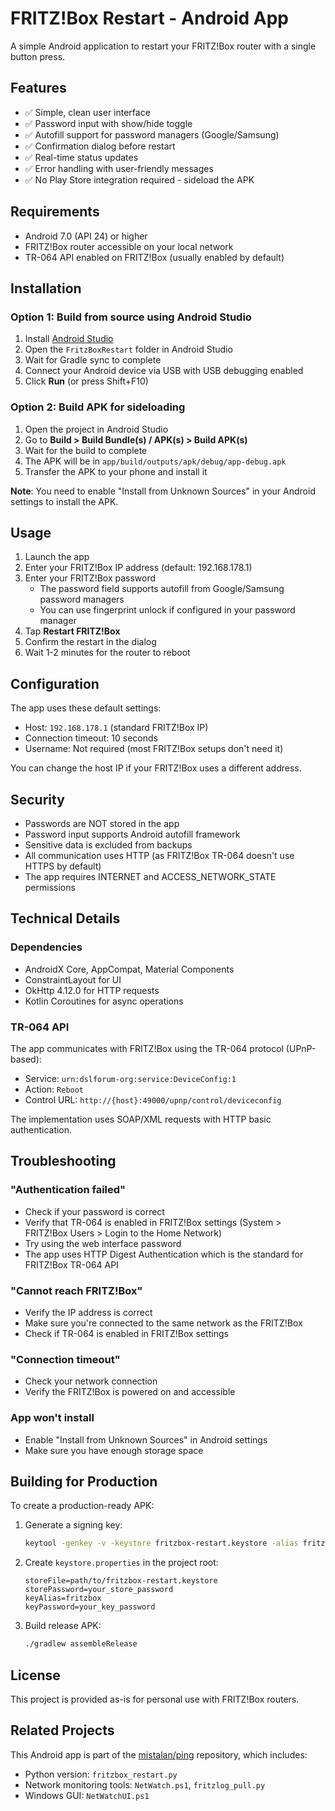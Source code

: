 # FRITZ!Box Restart - Android App

A simple Android application to restart your FRITZ!Box router with a single button press.

## Features

- ✅ Simple, clean user interface
- ✅ Password input with show/hide toggle
- ✅ Autofill support for password managers (Google/Samsung)
- ✅ Confirmation dialog before restart
- ✅ Real-time status updates
- ✅ Error handling with user-friendly messages
- ✅ No Play Store integration required - sideload the APK

## Requirements

- Android 7.0 (API 24) or higher
- FRITZ!Box router accessible on your local network
- TR-064 API enabled on FRITZ!Box (usually enabled by default)

## Installation

### Option 1: Build from source using Android Studio

1. Install [Android Studio](https://developer.android.com/studio)
2. Open the `FritzBoxRestart` folder in Android Studio
3. Wait for Gradle sync to complete
4. Connect your Android device via USB with USB debugging enabled
5. Click **Run** (or press Shift+F10)

### Option 2: Build APK for sideloading

1. Open the project in Android Studio
2. Go to **Build > Build Bundle(s) / APK(s) > Build APK(s)**
3. Wait for the build to complete
4. The APK will be in `app/build/outputs/apk/debug/app-debug.apk`
5. Transfer the APK to your phone and install it

**Note**: You need to enable "Install from Unknown Sources" in your Android settings to install the APK.

## Usage

1. Launch the app
2. Enter your FRITZ!Box IP address (default: 192.168.178.1)
3. Enter your FRITZ!Box password
   - The password field supports autofill from Google/Samsung password managers
   - You can use fingerprint unlock if configured in your password manager
4. Tap **Restart FRITZ!Box**
5. Confirm the restart in the dialog
6. Wait 1-2 minutes for the router to reboot

## Configuration

The app uses these default settings:
- Host: `192.168.178.1` (standard FRITZ!Box IP)
- Connection timeout: 10 seconds
- Username: Not required (most FRITZ!Box setups don't need it)

You can change the host IP if your FRITZ!Box uses a different address.

## Security

- Passwords are NOT stored in the app
- Password input supports Android autofill framework
- Sensitive data is excluded from backups
- All communication uses HTTP (as FRITZ!Box TR-064 doesn't use HTTPS by default)
- The app requires INTERNET and ACCESS_NETWORK_STATE permissions

## Technical Details

### Dependencies

- AndroidX Core, AppCompat, Material Components
- ConstraintLayout for UI
- OkHttp 4.12.0 for HTTP requests
- Kotlin Coroutines for async operations

### TR-064 API

The app communicates with FRITZ!Box using the TR-064 protocol (UPnP-based):
- Service: `urn:dslforum-org:service:DeviceConfig:1`
- Action: `Reboot`
- Control URL: `http://{host}:49000/upnp/control/deviceconfig`

The implementation uses SOAP/XML requests with HTTP basic authentication.

## Troubleshooting

### "Authentication failed"
- Check if your password is correct
- Verify that TR-064 is enabled in FRITZ!Box settings (System > FRITZ!Box Users > Login to the Home Network)
- Try using the web interface password
- The app uses HTTP Digest Authentication which is the standard for FRITZ!Box TR-064 API

### "Cannot reach FRITZ!Box"
- Verify the IP address is correct
- Make sure you're connected to the same network as the FRITZ!Box
- Check if TR-064 is enabled in FRITZ!Box settings

### "Connection timeout"
- Check your network connection
- Verify the FRITZ!Box is powered on and accessible

### App won't install
- Enable "Install from Unknown Sources" in Android settings
- Make sure you have enough storage space

## Building for Production

To create a production-ready APK:

1. Generate a signing key:
   ```bash
   keytool -genkey -v -keystore fritzbox-restart.keystore -alias fritzbox -keyalg RSA -keysize 2048 -validity 10000
   ```

2. Create `keystore.properties` in the project root:
   ```properties
   storeFile=path/to/fritzbox-restart.keystore
   storePassword=your_store_password
   keyAlias=fritzbox
   keyPassword=your_key_password
   ```

3. Build release APK:
   ```bash
   ./gradlew assembleRelease
   ```

## License

This project is provided as-is for personal use with FRITZ!Box routers.

## Related Projects

This Android app is part of the [mistalan/ping](https://github.com/mistalan/ping) repository, which includes:
- Python version: `fritzbox_restart.py`
- Network monitoring tools: `NetWatch.ps1`, `fritzlog_pull.py`
- Windows GUI: `NetWatchUI.ps1`
